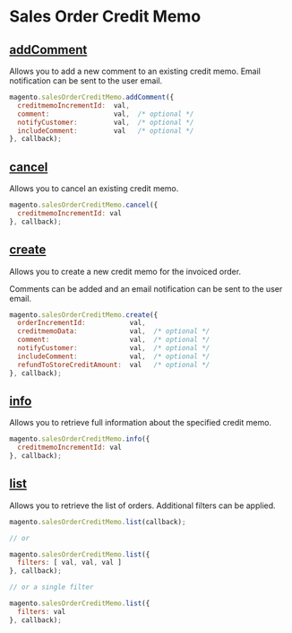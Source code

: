 # Sales Order Credit Memo

## [addComment](http://www.magentocommerce.com/api/soap/sales/salesOrderCreditMemo/sales_order_creditmemo.addComment.html)

Allows you to add a new comment to an existing credit memo. Email notification can be sent to the user email.

```js
magento.salesOrderCreditMemo.addComment({
  creditmemoIncrementId:  val,
  comment:                val,  /* optional */
  notifyCustomer:         val,  /* optional */
  includeComment:         val   /* optional */
}, callback);
```

## [cancel](http://www.magentocommerce.com/api/soap/sales/salesOrderCreditMemo/sales_order_creditmemo.cancel.html)

Allows you to cancel an existing credit memo.

```js
magento.salesOrderCreditMemo.cancel({
  creditmemoIncrementId: val
}, callback);
```

## [create](http://www.magentocommerce.com/api/soap/sales/salesOrderCreditMemo/sales_order_creditmemo.create.html)

Allows you to create a new credit memo for the invoiced order.

Comments can be added and an email notification can be sent to the user email.

```js
magento.salesOrderCreditMemo.create({
  orderIncrementId:           val,
  creditmemoData:             val,  /* optional */
  comment:                    val,  /* optional */
  notifyCustomer:             val,  /* optional */
  includeComment:             val,  /* optional */
  refundToStoreCreditAmount:  val   /* optional */
}, callback);
```

## [info](http://www.magentocommerce.com/api/soap/sales/salesOrderCreditMemo/sales_order_creditmemo.info.html)

Allows you to retrieve full information about the specified credit memo.

```js
magento.salesOrderCreditMemo.info({
  creditmemoIncrementId: val
}, callback);
```

## [list](http://www.magentocommerce.com/api/soap/sales/salesOrderCreditMemo/sales_order_creditmemo.list.html)

Allows you to retrieve the list of orders. Additional filters can be applied.

```js
magento.salesOrderCreditMemo.list(callback);

// or 

magento.salesOrderCreditMemo.list({
  filters: [ val, val, val ]
}, callback);

// or a single filter

magento.salesOrderCreditMemo.list({
  filters: val
}, callback);
```